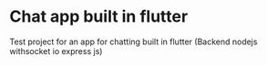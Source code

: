 # Chat app built in flutter

Test project for an app for chatting built in flutter (Backend nodejs withsocket io express js)
